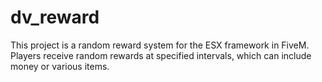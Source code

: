 # dv_reward
This project is a random reward system for the ESX framework in FiveM. Players receive random rewards at specified intervals, which can include money or various items.
